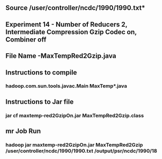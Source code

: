 ## Source /user/controller/ncdc/1990/1990.txt*

## Experiment 14 - Number of Reducers 2, Intermediate Compression Gzip Codec on, Combiner off

## File Name -MaxTempRed2Gzip.java

## Instructions to compile

### hadoop.com.sun.tools.javac.Main MaxTemp*.java

## Instructions to Jar file

### jar cf maxtemp-red2GzipOn.jar MaxTempRed2Gzip.class

## mr Job Run

### hadoop jar maxtemp-red2GzipOn.jar MaxTempRed2Gzip /user/controller/ncdc/1990/1990.txt /output/psr/ncdc/1990/18
